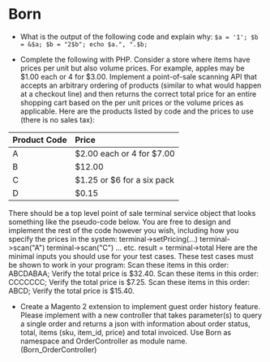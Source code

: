 # Born

- What is the output of the following code and explain why:
`$a = '1';
$b = &$a;
$b = "2$b";
echo $a.", ".$b;`

- Complete the following with PHP.
Consider a store where items have prices per unit but also volume prices. For example, apples may be $1.00 each or 4 for $3.00.
Implement a point-of-sale scanning API that accepts an arbitrary ordering of products (similar to what would happen at a checkout line)
and then returns the correct total price for an entire shopping cart based on the per unit prices or the volume prices as applicable.
Here are the products listed by code and the prices to use (there is no sales tax):

| Product Code    |      Price      |  
|----------------|:-------------|
| A |  $2.00 each or 4 for $7.00 |
| B |    $12.00   |
| C | $1.25 or $6 for a six pack |
| D | $0.15 |
There should be a top level point of sale terminal service object that looks something like the pseudo-code below. You are free to
design and implement the rest of the code however you wish, including how you specify the prices in the system:
terminal->setPricing(...)
terminal->scan("A")
terminal->scan("C")
... etc.
result = terminal->total
Here are the minimal inputs you should use for your test cases. These test cases must be shown to work in your program:
Scan these items in this order: ABCDABAA; Verify the total price is $32.40.
Scan these items in this order: CCCCCCC; Verify the total price is $7.25.
Scan these items in this order: ABCD; Verify the total price is $15.40.

- Create a Magento 2 extension to implement guest order history feature. Please implement with a new controller that takes parameter(s)
to query a single order and returns a json with information about order status, total, items (sku, item_id, price) and total invoiced. Use
Born as namespace and OrderController as module name. (Born_OrderController)
